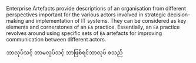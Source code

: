 Enterprise Artefacts provide descriptions of an organisation from different perspectives 
important for the various actors involved in strategic decision-making and implementation of IT systems. 
They can be considered as key elements and cornerstones of an `EA` practice. 
Essentially, an `EA` practice revolves around using specific sets of `EA` artefacts for improving communication between different actors.

ဘာလုပ်သင့် ဘာမလုပ်သင့်
ဘာဖြစ်ရင်ဘာလုပ်
စသည်

